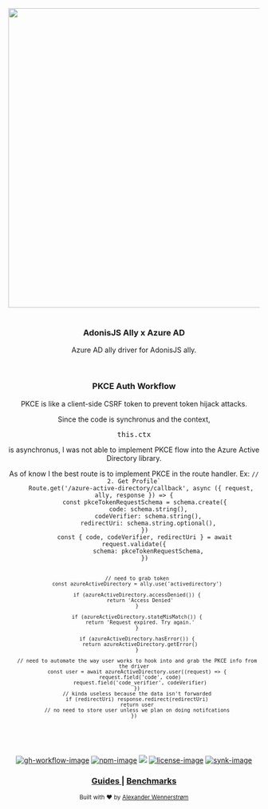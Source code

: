 <div align="center">
  <img src="https://res.cloudinary.com/adonisjs/image/upload/q_100/v1558612869/adonis-readme_zscycu.jpg" width="600px">
</div>

<br />

<div align="center">
  <h3>AdonisJS Ally x Azure AD</h3>
  <p>
    Azure AD ally driver for AdonisJS ally.
  </p>
</div>

<br />

<div align="center">
  <h3>PKCE Auth Workflow</h3>
  <p>
    PKCE is like a  client-side CSRF token to prevent token hijack attacks.
  </p>
  <p>
    Since the code is synchronus and the context, <pre>this.ctx</pre> is asynchronus, I was not able to implement PKCE flow into the Azure Active Directory library. 
  </p>
  <p>As of know I the best route is to implement PKCE in the route handler. Ex:
  <code align="left">// 2. Get Profile`
    Route.get('/azure-active-directory/callback', async ({ request, ally, response }) => {
      const pkceTokenRequestSchema = schema.create({
        code: schema.string(),
        codeVerifier: schema.string(),
        redirectUri: schema.string.optional(),
      })
      const { code, codeVerifier, redirectUri } = await request.validate({
        schema: pkceTokenRequestSchema,
      })

      // need to grab token
      const azureActiveDirectory = ally.use('activedirectory')

      if (azureActiveDirectory.accessDenied()) {
        return 'Access Denied'
      }

      if (azureActiveDirectory.stateMisMatch()) {
        return 'Request expired. Try again.'
      }

      if (azureActiveDirectory.hasError()) {
        return azureActiveDirectory.getError()
      }

      // need to automate the way user works to hook into and grab the PKCE info from the driver
      const user = await azureActiveDirectory.user((request) => {
        request.field('code', code)
        request.field('code_verifier', codeVerifier)
      })
      // kinda useless because the data isn't forwarded
      if (redirectUri) response.redirect(redirectUri)
      return user
      // no need to store user unless we plan on doing notifcations
    })
  </code>
</div>

<br />

<div align="center">

[![gh-workflow-image]][gh-workflow-url] [![npm-image]][npm-url] ![][typescript-image] [![license-image]][license-url] [![synk-image]][synk-url]

</div>

<div align="center">
  <h3>
    <!--<a href="https://adonisjs.com">
      Website
    </a>
    <span> | </span>-->
    <a href="https://docs.adonisjs.com/guides/auth/social">
      Guides
    </a>
    <span> | </span>
    <!--<a href="CONTRIBUTING.md">
      Contributing
    </a>
    <span> | </span>-->
    <a href="benchmarks.md">
      Benchmarks
    </a>
  </h3>
</div>

<div align="center">
  <sub>Built with ❤︎ by <a href="https://twitter.com/AlexanderYW">Alexander Wennerstrøm</a>
</div>
  
[gh-workflow-image]: https://img.shields.io/github/workflow/status/alexanderyw/adonis-ally-azure-ad/Node.js%20CI/main?style=for-the-badge
[gh-workflow-url]: https://github.com/alexanderyw/adonis-ally-azure-ad/.github/workflows/test.yml "Github action"

[typescript-image]: https://img.shields.io/badge/Typescript-294E80.svg?style=for-the-badge&logo=typescript
[typescript-url]:  "typescript"

[npm-image]: https://img.shields.io/npm/v/adonis-ally-azure-ad.svg?style=for-the-badge&logo=npm
[npm-url]: https://npmjs.org/package/adonis-ally-azure-ad "npm"

[license-image]: https://img.shields.io/npm/l/adonis-ally-azure-ad?color=blueviolet&style=for-the-badge
[license-url]: LICENSE.md "license"

[synk-image]: https://img.shields.io/snyk/vulnerabilities/github/alexanderyw/adonis-ally-azure-ad?label=Synk%20Vulnerabilities&style=for-the-badge
[synk-url]: https://snyk.io/test/github/alexanderyw/adonis-ally-azure-ad?targetFile=package.json "synk"
